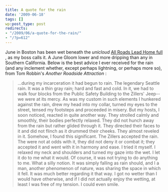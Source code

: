 ```yaml
---
title: A quote for the rain
date: '2009-06-18'
tags: []
wp:post_type: post
redirects:
- "/2009/06/a-quote-for-the-rain/"
- "/?p=612"
---
```


June in Boston has been wet beneath the _unicloud_ [All Roads Lead Home full](http://utero.pe/?all_roads_lead_home) , as my boss calls it. A June Gloom lower and more dripping than any in Southern California. Below is the best advice I ever received for the rain (and any inclement whether, except perhaps lightning, or perhaps more so), from Tom Robbin's _Another Roadside Attraction_ :

> ...during my incarceration it had begun to rain. The legendary Seattle rain. It was a thin gray rain; hard and fast and cold. In it, we had to walk four blocks from the Public Safety Building to the Zillers' Jeep--we were at its mercy. As was my custom in such elements I hunkered against the rain, drew my head into my collar, turned my eyes to the street, tensed my footsteps and proceeded in misery. But my hosts, I soon noticed, reacted in quite another way. They strolled calmly and smoothly, their bodies perfectly relaxed. They did not hunch away from the rain but rather glided through it. They directed their faces to it and did not flinch as it drummed their cheeks. They almost reveled in it. Somehow, I found this significant. The Zillers accepted the rain. The were not at odds with it, they did not deny it or combat it; they accepted it and went with it in harmony and ease. I tried it myself. I relaxed my neck and shoulders and turned my gaze into the wet. I let it do to me what it would. Of course, it was not trying to do anything to me. What a silly notion. It was simply falling as rain should, and I a man, another phenomenon of nature, was sharing the space in which it fell. It was much better regarding it that way. I got no wetter than I would have otherwise, and if I did not actually enjoy the wetting, at least I was free of my tension. I could even smile.
